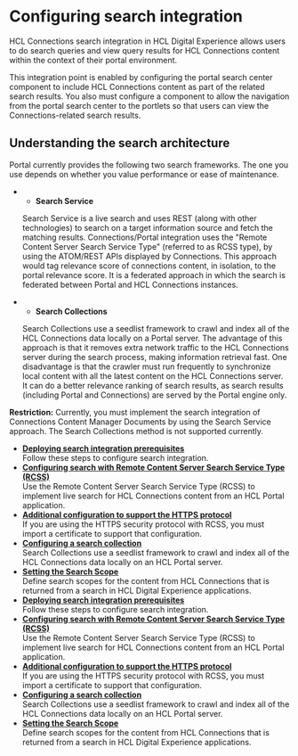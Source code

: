 # Configuring search integration

HCL Connections search integration in HCL Digital Experience allows users to do search queries and view query results for HCL Connections content within the context of their portal environment.

This integration point is enabled by configuring the portal search center component to include HCL Connections content as part of the related search results. You also must configure a component to allow the navigation from the portal search center to the portlets so that users can view the Connections-related search results.

## Understanding the search architecture

Portal currently provides the following two search frameworks. The one you use depends on whether you value performance or ease of maintenance.

-   -   **Search Service**

    Search Service is a live search and uses REST \(along with other technologies\) to search on a target information source and fetch the matching results. Connections/Portal integration uses the "Remote Content Server Search Service Type" \(referred to as RCSS type\), by using the ATOM/REST APIs displayed by Connections. This approach would tag relevance score of connections content, in isolation, to the portal relevance score. It is a federated approach in which the search is federated between Portal and HCL Connections instances.

-   -   **Search Collections**

    Search Collections use a seedlist framework to crawl and index all of the HCL Connections data locally on a Portal server. The advantage of this approach is that it removes extra network traffic to the HCL Connections server during the search process, making information retrieval fast. One disadvantage is that the crawler must run frequently to synchronize local content with all the latest content on the HCL Connections server. It can do a better relevance ranking of search results, as search results \(including Portal and Connections\) are served by the Portal engine only.


**Restriction:** Currently, you must implement the search integration of Connections Content Manager Documents by using the Search Service approach. The Search Collections method is not supported currently.

-   **[Deploying search integration prerequisites](../connect/t_connections_portlets_search_prereq.md)**  
Follow these steps to configure search integration.
-   **[Configuring search with Remote Content Server Search Service Type \(RCSS\)](../connect/connectors_portlets_search_rcss.md)**  
Use the Remote Content Server Search Service Type \(RCSS\) to implement live search for HCL Connections content from an HCL Portal application.
-   **[Additional configuration to support the HTTPS protocol](../connect/connection_portlets_search_rcss_https.md)**  
If you are using the HTTPS security protocol with RCSS, you must import a certificate to support that configuration.
-   **[Configuring a search collection](../connect/connections_portlets_search_collections.md)**  
Search Collections use a seedlist framework to crawl and index all of the HCL Connections data locally on an HCL Portal server.
-   **[Setting the Search Scope](../connect/connections_portlets_set_search_scope.md)**  
Define search scopes for the content from HCL Connections that is returned from a search in HCL Digital Experience applications.
-   **[Deploying search integration prerequisites](../connect/t_connections_portlets_search_prereq.md)**  
Follow these steps to configure search integration.
-   **[Configuring search with Remote Content Server Search Service Type \(RCSS\)](../connect/connectors_portlets_search_rcss.md)**  
Use the Remote Content Server Search Service Type \(RCSS\) to implement live search for HCL Connections content from an HCL Portal application.
-   **[Additional configuration to support the HTTPS protocol](../connect/connection_portlets_search_rcss_https.md)**  
If you are using the HTTPS security protocol with RCSS, you must import a certificate to support that configuration.
-   **[Configuring a search collection](../connect/connections_portlets_search_collections.md)**  
Search Collections use a seedlist framework to crawl and index all of the HCL Connections data locally on an HCL Portal server.
-   **[Setting the Search Scope](../connect/connections_portlets_set_search_scope.md)**  
Define search scopes for the content from HCL Connections that is returned from a search in HCL Digital Experience applications.


